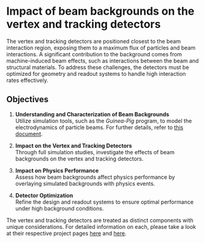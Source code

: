 # Impact of beam backgrounds on the  vertex and tracking detectors

The vertex and tracking detectors are positioned closest to the beam interaction region, exposing them to a maximum flux of particles and beam interactions. A significant contribution to the background comes from machine-induced beam effects, such as interactions between the beam and structural materials. To address these challenges, the detectors must be optimized for geometry and readout systems to handle high interaction rates effectively.

## Objectives

1. **Understanding and Characterization of Beam Backgrounds**  
   Utilize simulation tools, such as the *Guinea-Pig* program, to model the electrodynamics of particle beams. For further details, refer to [this document](https://cds.cern.ch/record/382453/files/ps-99-014.pdf).  

2. **Impact on the Vertex and Tracking Detectors**  
   Through full simulation studies, investigate the effects of beam backgrounds on the vertex and tracking detectors.  

3. **Impact on Physics Performance**  
   Assess how beam backgrounds affect physics performance by overlaying simulated backgrounds with physics events.  

4. **Detector Optimization**  
   Refine the design and readout systems to ensure optimal performance under high background conditions.

The vertex and tracking detectors are treated as distinct components with unique considerations. For detailed information on each, please take a look at their respective project pages [here](https://github.com/mit-fcc/projects/blob/master/detector_beam_backgrounds/vertexing/README.md) and [here](https://github.com/mit-fcc/projects/blob/master/detector_beam_backgrounds/tracking/README.md).
